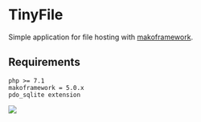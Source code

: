 # TinyFile
Simple application for file hosting with [makoframework](https://makoframework.com).

## Requirements
```
php >= 7.1
makoframework = 5.0.x
pdo_sqlite extension
```

![](https://i.imgur.com/mZUSlZ9.gif)